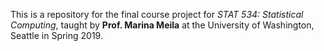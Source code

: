 This is a repository for the final course project for _STAT 534: Statistical Computing_, taught by **Prof. Marina Meila** at the University of Washington, Seattle in Spring 2019.
